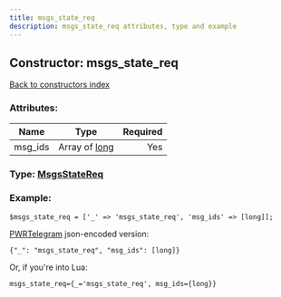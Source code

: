 ```yaml
---
title: msgs_state_req
description: msgs_state_req attributes, type and example
---
```

## Constructor: msgs\_state\_req  
[Back to constructors index](index.md)



### Attributes:

| Name     |    Type       | Required |
|----------|:-------------:|---------:|
|msg\_ids|Array of [long](../types/long.md) | Yes|



### Type: [MsgsStateReq](../types/MsgsStateReq.md)


### Example:

```
$msgs_state_req = ['_' => 'msgs_state_req', 'msg_ids' => [long]];
```  

[PWRTelegram](https://pwrtelegram.xyz) json-encoded version:

```
{"_": "msgs_state_req", "msg_ids": [long]}
```


Or, if you're into Lua:  


```
msgs_state_req={_='msgs_state_req', msg_ids={long}}

```



